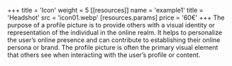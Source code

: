 +++
title = 'Icon'
weight = 5
[[resources]]
    name = 'example1'
    title = 'Headshot'
    src = 'icon01.webp'
    [resources.params]
        price = '60€'
+++
The purpose of a profile picture is to provide others with a visual identity or representation of the individual in the online realm. It helps to personalize the user’s online presence and can contribute to establishing their online persona or brand. The profile picture is often the primary visual element that others see when interacting with the user’s profile or content.
